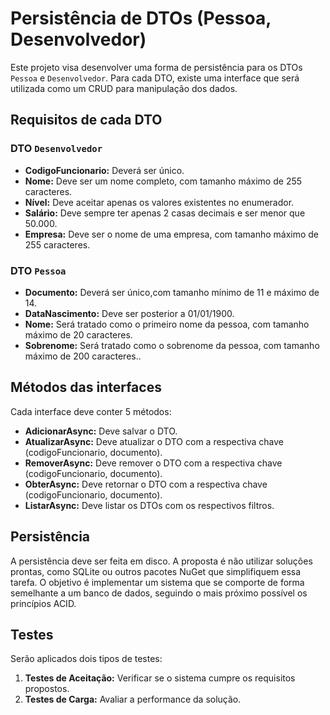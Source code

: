 
# Persistência de DTOs (Pessoa, Desenvolvedor)

Este projeto visa desenvolver uma forma de persistência para os DTOs `Pessoa` e `Desenvolvedor`. Para cada DTO, existe uma interface que será utilizada como um CRUD para manipulação dos dados.

## Requisitos de cada DTO

### DTO `Desenvolvedor`
- **CodigoFuncionario:** Deverá ser único.
- **Nome:** Deve ser um nome completo, com tamanho máximo de 255 caracteres.
- **Nível:** Deve aceitar apenas os valores existentes no enumerador.
- **Salário:** Deve sempre ter apenas 2 casas decimais e ser menor que 50.000.
- **Empresa:** Deve ser o nome de uma empresa, com tamanho máximo de 255 caracteres.

### DTO `Pessoa`
- **Documento:** Deverá ser único,com tamanho mínimo de 11 e máximo de 14.
- **DataNascimento:** Deve ser posterior a 01/01/1900.
- **Nome:** Será tratado como o primeiro nome da pessoa, com tamanho máximo de 20 caracteres.
- **Sobrenome:** Será tratado como o sobrenome da pessoa, com tamanho máximo de 200 caracteres..

## Métodos das interfaces

Cada interface deve conter 5 métodos:

- **AdicionarAsync:** Deve salvar o DTO.
- **AtualizarAsync:** Deve atualizar o DTO com a respectiva chave (codigoFuncionario, documento).
- **RemoverAsync:** Deve remover o DTO com a respectiva chave (codigoFuncionario, documento).
- **ObterAsync:** Deve retornar o DTO com a respectiva chave (codigoFuncionario, documento).
- **ListarAsync:** Deve listar os DTOs com os respectivos filtros.

## Persistência

A persistência deve ser feita em disco. A proposta é não utilizar soluções prontas, como SQLite ou outros pacotes NuGet que simplifiquem essa tarefa. O objetivo é implementar um sistema que se comporte de forma semelhante a um banco de dados, seguindo o mais próximo possível os princípios ACID.

## Testes

Serão aplicados dois tipos de testes:

1. **Testes de Aceitação:** Verificar se o sistema cumpre os requisitos propostos.
2. **Testes de Carga:** Avaliar a performance da solução.

